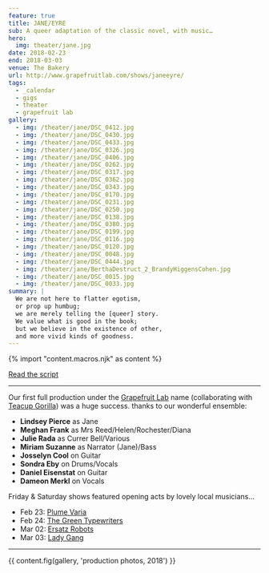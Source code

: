 ```yaml
---
feature: true
title: JANE/EYRE
sub: A queer adaptation of the classic novel, with music…
hero:
  img: theater/jane.jpg
date: 2018-02-23
end: 2018-03-03
venue: The Bakery
url: http://www.grapefruitlab.com/shows/janeeyre/
tags:
  - _calendar
  - gigs
  - theater
  - grapefruit lab
gallery:
  - img: /theater/jane/DSC_0412.jpg
  - img: /theater/jane/DSC_0430.jpg
  - img: /theater/jane/DSC_0433.jpg
  - img: /theater/jane/DSC_0326.jpg
  - img: /theater/jane/DSC_0406.jpg
  - img: /theater/jane/DSC_0262.jpg
  - img: /theater/jane/DSC_0317.jpg
  - img: /theater/jane/DSC_0362.jpg
  - img: /theater/jane/DSC_0343.jpg
  - img: /theater/jane/DSC_0170.jpg
  - img: /theater/jane/DSC_0231.jpg
  - img: /theater/jane/DSC_0250.jpg
  - img: /theater/jane/DSC_0138.jpg
  - img: /theater/jane/DSC_0380.jpg
  - img: /theater/jane/DSC_0199.jpg
  - img: /theater/jane/DSC_0116.jpg
  - img: /theater/jane/DSC_0120.jpg
  - img: /theater/jane/DSC_0048.jpg
  - img: /theater/jane/DSC_0444.jpg
  - img: /theater/jane/BerthaDestruct_2_BrandyHiggensCohen.jpg
  - img: /theater/jane/DSC_0015.jpg
  - img: /theater/jane/DSC_0033.jpg
summary: |
  We are not here to flatter egotism,
  or prop up humbug;
  we are merely telling the [queer] story.
  We value what is good in the book;
  but we believe in the existence of other,
  and more vivid kinds of goodness.
---
```

{% import "content.macros.njk" as content %}

[Read the script](https://www.miriamsuzanne.com/theater/janeeyre/script/)

------

Our first full production
under the [Grapefruit Lab][lab] name
(collaborating with [Teacup Gorilla][teacup])
was a huge success.
thanks to our wonderful ensemble:

[lab]: http://grapefruitlab.com/
[teacup]: http://teacupgorilla.com/

- **Lindsey Pierce** as Jane
- **Meghan Frank** as Mrs Reed/Helen/Rochester/Diana
- **Julie Rada** as Currer Bell/Various
- **Miriam Suzanne** as Narrator (Jane)/Bass
- **Josselyn Cool** on Guitar
- **Sondra Eby** on Drums/Vocals
- **Daniel Eisenstat** on Guitar
- **Dameon Merkl** on Vocals

Friday & Saturday shows
featured opening acts by lovely local musicians…

- Feb 23:
  [Plume Varia](https://www.facebook.com/plumevaria/)
- Feb 24:
  [The Green Typewriters](https://www.facebook.com/greentypewriters/)
- Mar 02:
  [Ersatz Robots](https://www.facebook.com/ersatzrobots/)
- Mar 03:
  [Lady Gang](https://www.ladygangmusic.com/)

------

{{ content.fig(gallery, 'production photos, 2018') }}
